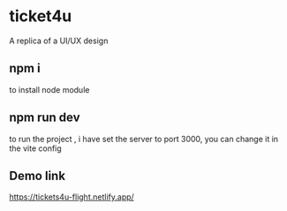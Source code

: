# ticket4u

A replica of a UI/UX design 

## npm i
to install node module

## npm run dev
to run the project , i have set the server to port 3000, you can change it in the vite config

## Demo link
https://tickets4u-flight.netlify.app/

